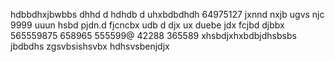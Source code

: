 hdbbdhxjbwbbs dhhd d hdhdb d uhxbdbdhdh
64975127
jxnnd nxjb ugvs njc
9999
uuun hsbd pjdn.d fjcncbx udb d djx  ux duebe jdx fcjbd  djbbx
565559875
658965
555599@
42288
365589
xhsbdjxhxbdbjdhsbsbs jbdbdhs
zgsvbsishsvbx
hdhsvsbenjdjx
